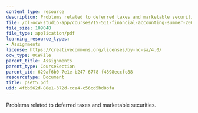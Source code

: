 ```yaml
---
content_type: resource
description: Problems related to deferred taxes and marketable securities.
file: /ol-ocw-studio-app/courses/15-511-financial-accounting-summer-2004/4fbb562d88e1372dcca4c56cd5bd8bfa_pset5.pdf
file_size: 109048
file_type: application/pdf
learning_resource_types:
- Assignments
license: https://creativecommons.org/licenses/by-nc-sa/4.0/
ocw_type: OCWFile
parent_title: Assignments
parent_type: CourseSection
parent_uid: 629af6b0-7e1e-b247-6778-f4898eccfc88
resourcetype: Document
title: pset5.pdf
uid: 4fbb562d-88e1-372d-cca4-c56cd5bd8bfa
---
```

Problems related to deferred taxes and marketable securities.